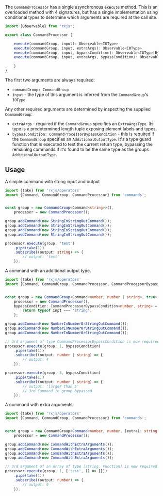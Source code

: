 
The `CommandProcessor` has a single asynchronous `execute` method. This is an overloaded method with 4 signatures, but has a single implementation using conditional types to determine which arguments are required at the call site.


```ts
import {Observable} from "rxjs";

export class CommandProcessor {

    execute(commandGroup, input): Observable<IOType>
    execute(commandGroup, input, extraArgs): Observable<IOType>
    execute(commandGroup, input, bypassCondition): Observable<IOType|BypassType>
    execute(commandGroup, input, extraArgs, bypassCondition): Observable<IOType|BypassType> {
        
    }
}
```

The first two arguments are always required:

 - `commandGroup: CommandGroup`
 - `input` - the type of this argument is inferred from the `CommandGroup`'s `IOType`

Any other required arguments are determined by inspecting the supplied `CommandGroup`:

 - `extraArgs` - required if the `CommandGroup` specifies an `ExtraArgsType`. Its type is a predetermined length tuple exposing element labels and types. 
 - `bypassCondition: CommandProcessorBypassCondition` - this is required if the `CommandGroup` specifies an `AdditionalOutputType`. It's a type guard function that is executed to test the current return type, bypassing the remaining commands if it's found to be the same type as the groups `AdditionalOutputType`.


## Usage

A simple command with string input and output


```ts
import {take} from 'rxjs/operators'
import {Command, CommandGroup, CommandProcessor} from 'commands';


const group = new CommandGroup<Command<string>>(),
    processor = new CommandProcessor();

group.addCommand(new StringInStringOutCommand());
group.addCommand(new StringInStringOutCommand());
group.addCommand(new StringInStringOutCommand());
group.addCommand(new StringInStringOutCommand());

processor.execute(group, 'test')
    .pipe(take(1))
    .subscribe((output: string) => {
        // output: 'test'
    });
```


A command with an additional output type.


```ts
import {take} from 'rxjs/operators'
import {Command, CommandGroup, CommandProcessor, CommandProcessorBypassCondition} from 'commands';


const group = new CommandGroup<Command<number, number | string>, true>(),
    processor = new CommandProcessor(),
    bypassCondition: CommandProcessorBypassCondition<number, string> = (inpt: number|string): inpt is string => {
        return typeof inpt === 'string';
    };

group.addCommand(new NumberInNumberOrStringOutCommand());
group.addCommand(new NumberInNumberOrStringOutCommand());
group.addCommand(new NumberInNumberOrStringOutCommand());

// 3rd argument of type CommandProcessorBypassCondition is now required as the CommandGroup has an additional output type
processor.execute(group, 1, bypassCondition) 
    .pipe(take(1))
    .subscribe((output: number | string) => {
        // output: 4
    });

processor.execute(group, 3, bypassCondition)
    .pipe(take(1))
    .subscribe((output: number | string) => {
        // output: 'larger than 5'
        // 3rd Command in group bypassed
    });
```


A command with extra arguments.


```ts
import {take} from 'rxjs/operators'
import {Command, CommandGroup, CommandProcessor} from 'commands';


const group = new CommandGroup<Command<number, number, [extra1: string, extra2: Function]>(),
    processor = new CommandProcessor();

group.addCommand(new CommandWithExtraArguments());
group.addCommand(new CommandWithExtraArguments());
group.addCommand(new CommandWithExtraArguments());
group.addCommand(new CommandWithExtraArguments());

// 3rd argument of an Array of type [string, Function] is now required as the CommandGroup requires extra args
processor.execute(group, 1, ['test', () => {}]) 
    .pipe(take(1))
    .subscribe((output: number) => {
        // output: 9
    });
```

